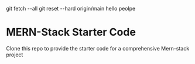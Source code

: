 git fetch --all
git reset --hard origin/main
hello peolpe

# MERN-Stack Starter Code

Clone this repo to provide the starter code for a comprehensive Mern-stack project